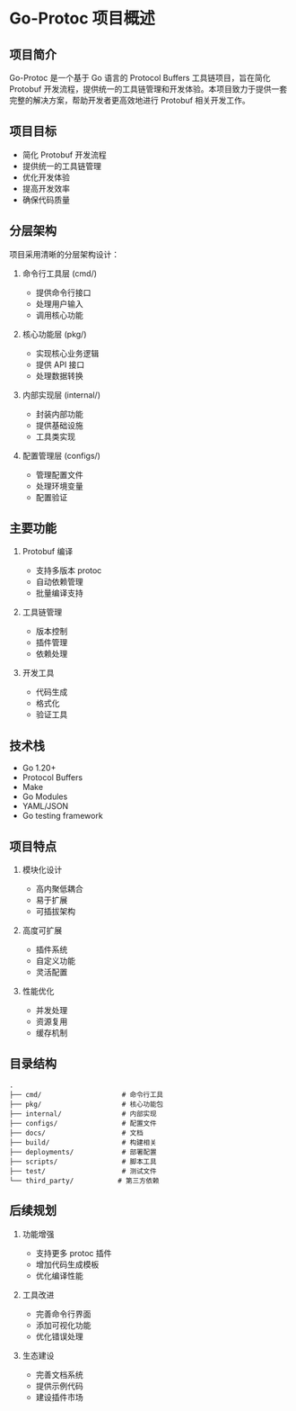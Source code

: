 # Go-Protoc 项目概述

## 项目简介

Go-Protoc 是一个基于 Go 语言的 Protocol Buffers 工具链项目，旨在简化 Protobuf 开发流程，提供统一的工具链管理和开发体验。本项目致力于提供一套完整的解决方案，帮助开发者更高效地进行 Protobuf 相关开发工作。

## 项目目标

- 简化 Protobuf 开发流程
- 提供统一的工具链管理
- 优化开发体验
- 提高开发效率
- 确保代码质量

## 分层架构

项目采用清晰的分层架构设计：

1. 命令行工具层 (cmd/)
   - 提供命令行接口
   - 处理用户输入
   - 调用核心功能

2. 核心功能层 (pkg/)
   - 实现核心业务逻辑
   - 提供 API 接口
   - 处理数据转换

3. 内部实现层 (internal/)
   - 封装内部功能
   - 提供基础设施
   - 工具类实现

4. 配置管理层 (configs/)
   - 管理配置文件
   - 处理环境变量
   - 配置验证

## 主要功能

1. Protobuf 编译
   - 支持多版本 protoc
   - 自动依赖管理
   - 批量编译支持

2. 工具链管理
   - 版本控制
   - 插件管理
   - 依赖处理

3. 开发工具
   - 代码生成
   - 格式化
   - 验证工具

## 技术栈

- Go 1.20+
- Protocol Buffers
- Make
- Go Modules
- YAML/JSON
- Go testing framework

## 项目特点

1. 模块化设计
   - 高内聚低耦合
   - 易于扩展
   - 可插拔架构

2. 高度可扩展
   - 插件系统
   - 自定义功能
   - 灵活配置

3. 性能优化
   - 并发处理
   - 资源复用
   - 缓存机制

## 目录结构

```
.
├── cmd/                    # 命令行工具
├── pkg/                    # 核心功能包
├── internal/               # 内部实现
├── configs/                # 配置文件
├── docs/                   # 文档
├── build/                  # 构建相关
├── deployments/            # 部署配置
├── scripts/                # 脚本工具
├── test/                   # 测试文件
└── third_party/           # 第三方依赖
```

## 后续规划

1. 功能增强
   - 支持更多 protoc 插件
   - 增加代码生成模板
   - 优化编译性能

2. 工具改进
   - 完善命令行界面
   - 添加可视化功能
   - 优化错误处理

3. 生态建设
   - 完善文档系统
   - 提供示例代码
   - 建设插件市场